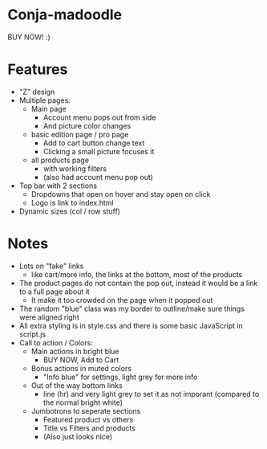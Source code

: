 # Conja-madoodle

BUY NOW! :)

# Features
- "Z" design
- Multiple pages:
    - Main page
        - Account menu pops out from side
        - And picture color changes
    - basic edition page / pro page
        - Add to cart button change text
        - Clicking a small picture focuses it
    - all products page
        - with working filters
        - (also had account menu pop out)
- Top bar with 2 sections
    - Dropdowns that open on hover and stay open on click
    - Logo is link to index.html
- Dynamic sizes (col / row stuff)


# Notes

- Lots on "fake" links
    - like cart/more info, the links at the bottom, most of the products
- The product pages do not contain the pop out, instead it would be a link to a full page about it
    - It make it too crowded on the page when it popped out
- The random "blue" class was my border to outline/make sure things were aligned right
- All extra styling is in style.css and there is some basic JavaScript in script.js
- Call to action / Colors:
    - Main actions in bright blue
        - BUY NOW, Add to Cart
    - Bonus actions in muted colors
        - "Info blue" for settings, light grey for more info
    - Out of the way bottom links
        - line (hr) and very light grey to set it as not imporant (compared to the normal bright white)
    - Jumbotrons to seperate sections
        - Featured product vs others
        - Title vs Filters and products
        - (Also just looks nice)
